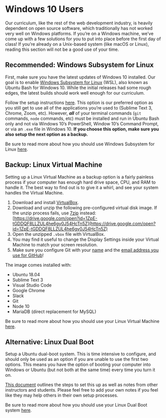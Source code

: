 # Windows 10 Users

Our curriculum, like the rest of the web development industry, is heavily dependent on open source software, which traditionally has not worked very well on Windows platforms. If you’re on a Windows machine, we’ve come up with a few solutions for you to put into place before the first day of class! If you’re already on a Unix-based system \(like macOS or Linux\), reading this section will not be a good use of your time.

## Recommended: Windows Subsystem for Linux

First, make sure you have the latest updates of Windows 10 installed. Our goal is to enable [Windows Subsystem for Linux](https://docs.microsoft.com/en-us/windows/wsl/faq) \(WSL\), also known as Ubuntu Bash for Windows 10. While the initial releases had some rough edges, the latest builds should work well enough for our curriculum.

Follow the setup instructions [here](https://www.howtogeek.com/249966/how-to-install-and-use-the-linux-bash-shell-on-windows-10/). This option is our preferred option as you still get to use all of the applications you’re used to \(Sublime Text 3, Chrome, Zoom, etc\). However, _**all**_ of your terminal commands \(`git` commands, `node` commands, etc\) must be installed and run in Ubuntu Bash only and not via Windows 10’s PowerShell, Window 10’s Command Prompt, or via an `.exe` file in Windows 10. **If you choose this option, make sure you also setup the next option as a backup.**

Be sure to read more about how you should use Windows Subsystem for Linux [here](windows-subsystem-for-linux.md).

## Backup: Linux Virtual Machine

Setting up a Linux Virtual Machine as a backup option is a fairly painless process if your computer has enough hard drive space, CPU, and RAM to handle it. The best way to find out is to give it a whirl, and see your system handles the Virtual Machine.

1. Download and install [VirtualBox](https://www.virtualbox.org/wiki/Downloads).
2. Download and unzip the following pre-configured virtual disk image. If the unzip process fails, use [7zip](https://www.7-zip.org/) instead: [https://drive.google.com/open?id=1ZpE-tGDDQF8LLZUL4he6gy0J54HcTn5Z](https://drive.google.com/open?id=1ZpE-tGDDQF8LLZUL4he6gy0J54HcTn5Z)
3. Open the unzipped `.vbox` file with VirtualBox.
4. You may find it useful to change the Display Settings inside your Virtual Machine to match your screen resolution.
5. Make sure you configure Git with your [name](https://help.github.com/articles/setting-your-username-in-git/) and the [email address you use for GitHub](https://help.github.com/articles/setting-your-commit-email-address-in-git/)!

The image comes installed with:

* Ubuntu 18.04
* Sublime Text 3
* Visual Studio Code
* Google Chrome
* Slack
* Git
* Node 10
* MariaDB \(direct replacement for MySQL\)

Be sure to read more about how you should use your Linux Virtual Machine [here](linux-virtual-machine.md).

## Alternative: Linux Dual Boot

Setup a Ubuntu dual-boot system. This is time intensive to configure, and should only be used as an option if you are unable to use the first two options. This means you have the option of booting your computer into Windows or Ubuntu \(but not both at the same time\) every time you turn it on.

[This document](https://docs.google.com/document/d/1jTk-tu1IeuztgLze8PFx5vRPVV-rwH8YqCC8hFT0VAM/) outlines the steps to set this up as well as notes from other instructors and students. Please feel free to add your own notes if you feel like they may help others in their own setup processes.

Be sure to read more about how you should use your Linux Dual Boot system [here](linux-dual-boot.md).

